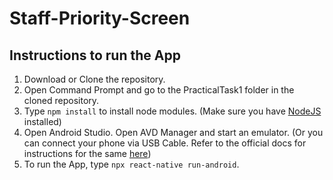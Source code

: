# Staff-Priority-Screen

## Instructions to run the App

1. Download or Clone the repository.
2. Open Command Prompt and go to the PracticalTask1 folder in the cloned repository.
3. Type ```npm install``` to install node modules. (Make sure you have [NodeJS](https://nodejs.org/en/download/) installed)
4. Open Android Studio. Open AVD Manager and start an emulator. (Or you can connect your phone via USB Cable. Refer to the official docs for instructions for the same [here](https://reactnative.dev/docs/running-on-device))
5. To run the App, type ```npx react-native run-android```.
